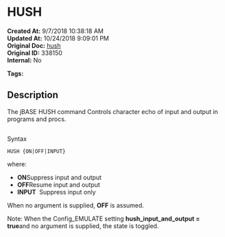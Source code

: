 # HUSH

**Created At:** 9/7/2018 10:38:18 AM  
**Updated At:** 10/24/2018 9:09:01 PM  
**Original Doc:** [hush](https://docs.jbase.com/46963-utilities/hush)  
**Original ID:** 338150  
**Internal:** No  

**Tags:**
<badge text='input supression' vertical='middle' />

## Description

The jBASE HUSH command Controls character echo of input and output in programs and procs.

## 
Syntax

```
HUSH {ON|OFF|INPUT}
```

where:

- **ON**Suppress input and output
- **OFF**Resume input and output
- **INPUT**  Suppress input only


When no argument is supplied, **OFF** is assumed.

Note: When the Config\_EMULATE setting **hush\_input\_and\_output = true**and no argument is supplied, the state is toggled.


